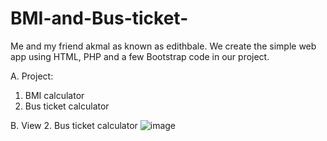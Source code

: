 # BMI-and-Bus-ticket-
 
 Me and my friend akmal as known as edithbale. We create the simple web app using HTML, PHP and a few Bootstrap code in our project.
 
 A. Project:
 1. BMI calculator 
 2. Bus ticket calculator 
 
 B. View
 2. Bus ticket calculator
 ![image](https://user-images.githubusercontent.com/58493813/230230455-c78e07cb-6e04-4b92-898d-a4c626a64333.png)

 
 
